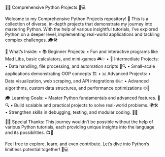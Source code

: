 🐍✨ Comprehensive Python Projects 🚀💻

Welcome to my Comprehensive Python Projects repository! 🌟 This is a collection of diverse, in-depth projects that demonstrate my journey into mastering Python. With the help of various insightful tutorials, I’ve explored Python on a deeper level, implementing real-world applications and tackling complex challenges. 🎓🛠️

🎯 What’s Inside:
	•	📚 Beginner Projects:
	•	Fun and interactive programs like Mad Libs, basic calculators, and mini-games 🎮✨
	•	🔄 Intermediate Projects:
	•	Data handling, file processing, and automation scripts 📁🔍
	•	Small-scale applications demonstrating OOP concepts 🏗️
	•	📊 Advanced Projects:
	•	Data visualization, web scraping, and API integrations 🌐📈
	•	Advanced algorithms, custom data structures, and performance optimizations ⚙️🚀

🎓 Learning Goals:
	•	Master Python fundamentals and advanced features. 🐍🔍
	•	Build scalable and practical projects to solve real-world problems. 🌍🛠️
	•	Strengthen skills in debugging, testing, and modular coding. 🧩💡

👩‍💻 Special Thanks:
This journey wouldn’t be possible without the help of various Python tutorials, each providing unique insights into the language and its possibilities. 📺🌟

Feel free to explore, learn, and even contribute. Let’s dive into Python’s limitless potential together! 🚀💻
